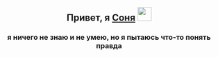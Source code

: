 <h2 align="center">Привет, я <a href="(https://www.tiktok.com/@iwisteryyy?_t=8rhC9SQYZ9j&_r=1" target="_blank">Соня</a> 
<img src="https://github.com/blackcater/blackcater/raw/main/images/Hi.gif" height="32"/></h1>
<h3 align="center">я ничего не знаю и не умею, но я пытаюсь что-то понять правда</h3>
